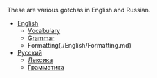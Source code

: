 These are various gotchas in English and Russian.

- [English](https://github.com/sklprogs/LanguageTricks/tree/main/English)
  - [Vocabulary](./English/Vocabulary.md)
  - [Grammar](https://github.com/sklprogs/LanguageTricks/tree/main/English/Grammar)
  - Formatting(./English/Formatting.md)
- [Русский](https://github.com/sklprogs/LanguageTricks/tree/main/Russian)
  - [Лексика](./Russian/Vocabulary.md)
  - [Грамматика](./Russian/Grammar.md)
